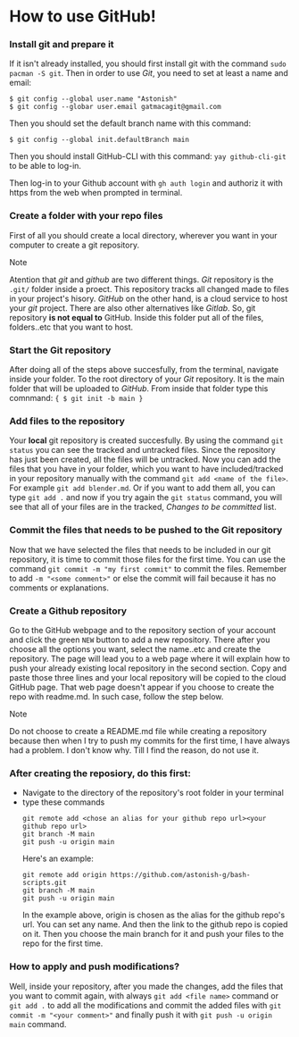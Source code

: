 # How to use GitHub!

### Install git and prepare it

If it isn't already installed, you should first install git with the command `sudo pacman -S git`.
Then in order to use _Git_, you need to set at least a name and email:

```
$ git config --global user.name "Astonish"
$ git config --globar user.email gatmacagit@gmail.com
```

Then you should set the default branch name with this command:

```
$ git config --global init.defaultBranch main
```

Then you should install GitHub-CLI with this command: `yay github-cli-git` to be able to log-in.

Then log-in to your Github account with `gh auth login` and authoriz it with https from the web when prompted in terminal.

### Create a folder with your repo files

First of all you should create a local directory, wherever you want in your computer to create a git repository.

> [!NOTE]
> Atention that _git_ and _github_ are two different things. _Git_ repository is the `.git/` folder inside a proect. This repository tracks all changed made to files in your project's hisory.
> _GitHub_ on the other hand, is a cloud service to host your _git_ project. There are also other alternatives like _Gitlab_. So, git repository **is not equal to** GitHub.
> Inside this folder put all of the files, folders..etc that you want to host.

### Start the Git repository

After doing all of the steps above succesfully, from the terminal, navigate inside your folder. To the root directory of your _Git_ repository. It is the main folder that will be uploaded to _GitHub_. From inside that folder type this comnmand:
`{ $ git init -b main }`

### Add files to the repository

Your **local** git repository is created succesfully. By using the command `git status` you can see the tracked and untracked files. Since the repository has just been created, all the files will be untracked. Now you can add the files that you have in your folder, which you want to have included/tracked in your repository manually with the command `git add <name of the file>`. For example `git add blender.md`. Or if you want to add them all, you can type `git add .` and now if you try again the `git status` command, you will see that all of your files are in the tracked, _Changes to be committed_ list.

### Commit the files that needs to be pushed to the Git repository

Now that we have selected the files that needs to be included in our git repository, it is time to commit those files for the first time. You can use the command `git commit -m "my first commit"` to commit the files. Remember to add `-m "<some comment>"` or else the commit will fail because it has no comments or explanations.

### Create a Github repository

Go to the GitHub webpage and to the repository section of your account and click the green `NEW` button to add a new repository. There after you choose all the options you want, select the name..etc and create the repository. The page will lead you to a web page where it will explain how to push your already existing local repository in the second section. Copy and paste those three lines and your local repository will be copied to the cloud GitHub page. That web page doesn't appear if you choose to create the repo with readme.md. In such case, follow the step below.

> [!NOTE]
> Do not choose to create a README.md file while creating a repository because then when I try to push my commits for the first time, I have always had a problem. I don't know why. Till I find the reason, do not use it.

### After creating the reposiory, do this first:

- Navigate to the directory of the repository's root folder in your terminal
- type these commands
  ```
  git remote add <chose an alias for your github repo url><your github repo url>
  git branch -M main
  git push -u origin main
  ```
  Here's an example:
  ```
  git remote add origin https://github.com/astonish-g/bash-scripts.git
  git branch -M main
  git push -u origin main
  ```
  In the example above, origin is chosen as the alias for the github repo's url. You can set any name. And then the link to the github repo is copied on it. Then you choose the main branch for it and push your files to the repo for the first time.

### How to apply and push modifications?

Well, inside your repository, after you made the changes, add the files that you want to commit again, with always `git add <file name>` command or `git add .` to add all the modifications and commit the added files with `git commit -m "<your comment>"` and finally push it with `git push -u origin main` command.
